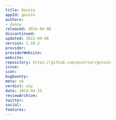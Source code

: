 ```yaml
---
title: Gocoin
appId: gocoin
authors:
- danny
released: 2016-04-06
discontinued: 
updated: 2022-09-06
version: 1.10.2
provider: 
providerWebsite: 
website: 
repository: https://github.com/piotrnar/gocoin
issue: 
icon: 
bugbounty: 
meta: ok
verdict: wip
date: 2024-04-25
reviewArchive:
twitter: 
social:
features:
---
```

